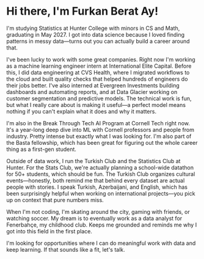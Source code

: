 # Hi there, I'm Furkan Berat Ay! 

I'm studying Statistics at Hunter College with minors in CS and Math, graduating in May 2027. I got into data science because I loved finding patterns in messy data—turns out you can actually build a career around that.

I've been lucky to work with some great companies. Right now I'm working as a machine learning engineer intern at International Elite Capital. Before this, I did data engineering at CVS Health, where I migrated workflows to the cloud and built quality checks that helped hundreds of engineers do their jobs better. I've also interned at Evergreen Investments building dashboards and automating reports, and at Data Glacier working on customer segmentation and predictive models. The technical work is fun, but what I really care about is making it useful—a perfect model means nothing if you can't explain what it does and why it matters.

I'm also in the Break Through Tech AI Program at Cornell Tech right now. It's a year-long deep dive into ML with Cornell professors and people from industry. Pretty intense but exactly what I was looking for. I'm also part of the Basta fellowship, which has been great for figuring out the whole career thing as a first-gen student.

Outside of data work, I run the Turkish Club and the Statistics Club at Hunter. For the Stats Club, we're actually planning a school-wide datathon for 50+ students, which should be fun. The Turkish Club organizes cultural events—honestly, both remind me that behind every dataset are actual people with stories. I speak Turkish, Azerbaijani, and English, which has been surprisingly helpful when working on international projects—you pick up on context that pure numbers miss.

When I'm not coding, I'm skating around the city, gaming with friends, or watching soccer. My dream is to eventually work as a data analyst for Fenerbahçe, my childhood club. Keeps me grounded and reminds me why I got into this field in the first place.

I'm looking for opportunities where I can do meaningful work with data and keep learning. If that sounds like a fit, let's talk.
